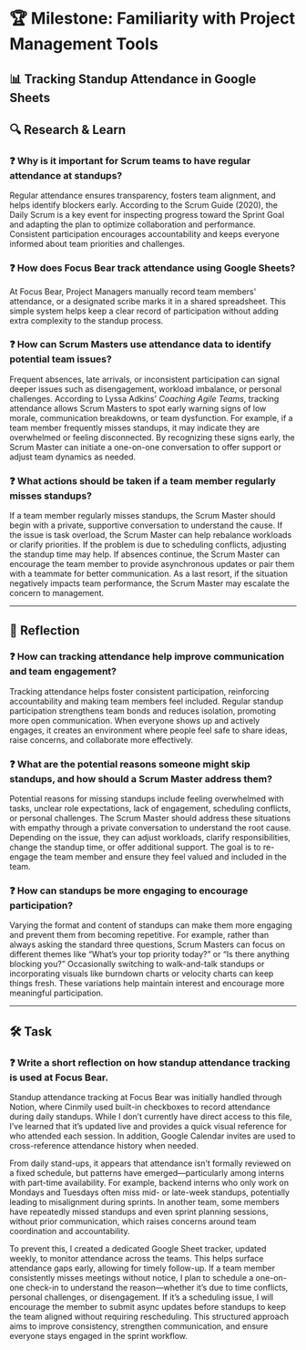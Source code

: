 # 🏆 Milestone: Familiarity with Project Management Tools

## 📊 Tracking Standup Attendance in Google Sheets

## 🔍 Research & Learn

### ❓ Why is it important for Scrum teams to have regular attendance at standups?  
Regular attendance ensures transparency, fosters team alignment, and helps identify blockers early. According to the Scrum Guide (2020), the Daily Scrum is a key event for inspecting progress toward the Sprint Goal and adapting the plan to optimize collaboration and performance. Consistent participation encourages accountability and keeps everyone informed about team priorities and challenges.

### ❓ How does Focus Bear track attendance using Google Sheets?  
At Focus Bear, Project Managers manually record team members' attendance, or a designated scribe marks it in a shared spreadsheet. This simple system helps keep a clear record of participation without adding extra complexity to the standup process.

### ❓ How can Scrum Masters use attendance data to identify potential team issues?  
Frequent absences, late arrivals, or inconsistent participation can signal deeper issues such as disengagement, workload imbalance, or personal challenges. According to Lyssa Adkins' *Coaching Agile Teams*, tracking attendance allows Scrum Masters to spot early warning signs of low morale, communication breakdowns, or team dysfunction. For example, if a team member frequently misses standups, it may indicate they are overwhelmed or feeling disconnected. By recognizing these signs early, the Scrum Master can initiate a one-on-one conversation to offer support or adjust team dynamics as needed.

### ❓ What actions should be taken if a team member regularly misses standups?  
If a team member regularly misses standups, the Scrum Master should begin with a private, supportive conversation to understand the cause. If the issue is task overload, the Scrum Master can help rebalance workloads or clarify priorities. If the problem is due to scheduling conflicts, adjusting the standup time may help. If absences continue, the Scrum Master can encourage the team member to provide asynchronous updates or pair them with a teammate for better communication. As a last resort, if the situation negatively impacts team performance, the Scrum Master may escalate the concern to management.

---

## 📝 Reflection

### ❓ How can tracking attendance help improve communication and team engagement?  
Tracking attendance helps foster consistent participation, reinforcing accountability and making team members feel included. Regular standup participation strengthens team bonds and reduces isolation, promoting more open communication. When everyone shows up and actively engages, it creates an environment where people feel safe to share ideas, raise concerns, and collaborate more effectively.

### ❓ What are the potential reasons someone might skip standups, and how should a Scrum Master address them?  
Potential reasons for missing standups include feeling overwhelmed with tasks, unclear role expectations, lack of engagement, scheduling conflicts, or personal challenges. The Scrum Master should address these situations with empathy through a private conversation to understand the root cause. Depending on the issue, they can adjust workloads, clarify responsibilities, change the standup time, or offer additional support. The goal is to re-engage the team member and ensure they feel valued and included in the team.

### ❓ How can standups be more engaging to encourage participation?  
Varying the format and content of standups can make them more engaging and prevent them from becoming repetitive. For example, rather than always asking the standard three questions, Scrum Masters can focus on different themes like “What’s your top priority today?” or “Is there anything blocking you?” Occasionally switching to walk-and-talk standups or incorporating visuals like burndown charts or velocity charts can keep things fresh. These variations help maintain interest and encourage more meaningful participation.

---

## 🛠️ Task

### ❓ Write a short reflection on how standup attendance tracking is used at Focus Bear.  
Standup attendance tracking at Focus Bear was initially handled through Notion, where Cinmily used built-in checkboxes to record attendance during daily standups. While I don’t currently have direct access to this file, I’ve learned that it’s updated live and provides a quick visual reference for who attended each session. In addition, Google Calendar invites are used to cross-reference attendance history when needed.

From daily stand-ups, it appears that attendance isn’t formally reviewed on a fixed schedule, but patterns have emerged—particularly among interns with part-time availability. For example, backend interns who only work on Mondays and Tuesdays often miss mid- or late-week standups, potentially leading to misalignment during sprints. In another team, some members have repeatedly missed standups and even sprint planning sessions, without prior communication, which raises concerns around team coordination and accountability.

To prevent this, I created a dedicated Google Sheet tracker, updated weekly, to monitor attendance across the teams. This helps surface attendance gaps early, allowing for timely follow-up. If a team member consistently misses meetings without notice, I plan to schedule a one-on-one check-in to understand the reason—whether it’s due to time conflicts, personal challenges, or disengagement. If it’s a scheduling issue, I will encourage the member to submit async updates before standups to keep the team aligned without requiring rescheduling. This structured approach aims to improve consistency, strengthen communication, and ensure everyone stays engaged in the sprint workflow.




